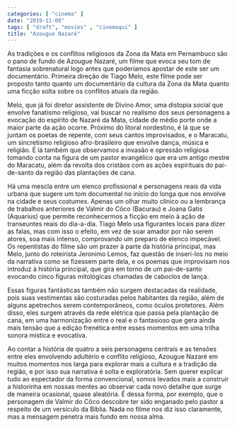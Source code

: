 ```yaml
---
categories: [ "cinema" ]
date: "2019-11-08"
tags: [ "draft", "movies" , "cinemaqui" ]
title: "Azougue Nazaré"
---
```

As tradições e os conflitos religiosos da Zona da Mata em Pernambuco
são o pano de fundo de Azougue Nazaré, um filme que evoca seu tom de
fantasia sobrenatural logo antes que poderíamos apostar de este ser
um documentário. Primeira direção de Tiago Melo, este filme pode ser
proposto tanto quanto um documentário da cultura da Zona da Mata quanto
uma ficção solta sobre os conflitos atuais da região.

Melo, que já foi diretor assistente de Divino Amor, uma distopia
social que envolve fanatismo religioso, vai buscar no realismo dos seus
personagens a evocação do espírito de Nazaré da Mata, cidade de médio
porte onde a maior parte da ação ocorre. Próximo do litoral nordestino,
é lá que se juntam os poetas de repente, com seus cantos improvisados,
e o Maracatu, um sincretismo religioso afro-brasileiro que envolve dança,
música e religião. É lá também que observamos a invasão e opressão
religiosa tomando conta na figura de um pastor evangélico que era um
antigo mestre do Maracatu, além da revolta dos cristãos com as ações
espirituais do pai-de-santo da região das plantações de cana.

Há uma mescla entre um elenco profissional e personagens reais da vida
urbana que sugere um tom documental no início do longa que nos envolve na
cidade e seus costumes. Apenas um olhar muito clínico ou a lembrança de
trabalhos anteriores de Valmir do Côco (Bacurau) e Joana Gatis (Aquarius)
que permite reconhecermos a ficção em meio à ação de transeuntes
reais do dia-a-dia. Tiago Melo usa figurantes locais para dizer as falas,
mas com isso o efeito, em vez de soar amador por não serem atores, soa
mais intenso, comprovando um preparo de elenco impecável. Os repentistas
do filme são um prazer à parte da história principal, mas Melo,
junto do roteirista Jeronimo Lemos, faz questão de inseri-los no meio
da narrativa como se fizessem parte dela, e os poemas que improvisam nos
introduz à história principal, que gira em torno de um pai-de-santo
evocando cinco figuras mitológicas chamadas de caboclos de lança.

Essas figuras fantásticas também não surgem destacadas da realidade,
pois suas vestimentas são costuradas pelos habitantes da região, além
de alguns apetrechos serem contemporâneos, como óculos protetores. Além
disso, eles surgem através da rede elétrica que passa pela plantação
de cana, em uma harmonização entre o real e o fantasioso que gera
ainda mais tensão que a edição frenética entre esses momentos em
uma trilha sonora mística e evocativa.

Ao contar a história de quatro a seis personagens centrais e as tensões
entre eles envolvendo adultério e conflito religioso, Azougue Nazaré em
muitos momentos nos larga para explorar mais a cultura e a tradição da
região, e por isso sua narrativa é solta e exploratória. Sem querer
explicar tudo ao espectador da forma convencional, somos levados mais a
construir a historinha em nossas mentes ao observar cada novo detalhe
que surge de maneira ocasional, quase aleatória. É dessa forma, por
exemplo, que o personagem de Valmir do Côco descobre ter sido enganado
pelo pastor a respeito de um versículo da Bíblia. Nada no filme nos
diz isso claramente, mas a mensagem penetra mais fundo em nossa alma.
